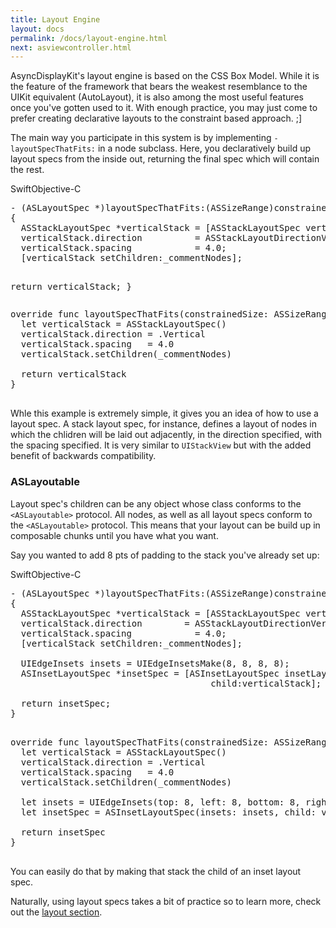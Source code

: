 ```yaml
---
title: Layout Engine 
layout: docs
permalink: /docs/layout-engine.html
next: asviewcontroller.html
---
```


AsyncDisplayKit's layout engine is based on the CSS Box Model.  While it is the feature of the framework that bears the weakest resemblance to the UIKit equivalent (AutoLayout), it is also among the most useful features once you've gotten used to it.  With enough practice, you may just come to prefer creating declarative layouts to the constraint based approach. ;]

The main way you participate in this system is by implementing `-layoutSpecThatFits:` in a node subclass.  Here, you declaratively build up layout specs from the inside out, returning the final spec which will contain the rest.

<div class = "highlight-group">
<span class="language-toggle"><a data-lang="swift" class="swiftButton">Swift</a><a data-lang="objective-c" class = "active objcButton">Objective-C</a></span>
<div class = "code">
  <pre lang="objc" class="objcCode">
- (ASLayoutSpec *)layoutSpecThatFits:(ASSizeRange)constrainedSize
{
  ASStackLayoutSpec *verticalStack = [ASStackLayoutSpec verticalStackLayoutSpec];
  verticalStack.direction          = ASStackLayoutDirectionVertical;
  verticalStack.spacing            = 4.0;
  [verticalStack setChildren:_commentNodes];

  return verticalStack;
}
  </pre>

  <pre lang="swift" class = "swiftCode hidden">
override func layoutSpecThatFits(constrainedSize: ASSizeRange) {
  let verticalStack = ASStackLayoutSpec()
  verticalStack.direction = .Vertical
  verticalStack.spacing   = 4.0
  verticalStack.setChildren(_commentNodes)

  return verticalStack
}
  </pre>
</div>
</div>

Whle this example is extremely simple, it gives you an idea of how to use a layout spec.  A stack layout spec, for instance, defines a layout of nodes in which the chlidren will be laid out adjacently, in the direction specified, with the spacing specified.  It is very similar to `UIStackView` but with the added benefit of backwards compatibility.

### ASLayoutable

Layout spec's children can be any object whose class conforms to the `<ASLayoutable>` protocol.  All nodes, as well as all layout specs conform to the `<ASLayoutable>` protocol.  This means that your layout can be build up in composable chunks until you have what you want.

Say you wanted to add 8 pts of padding to the stack you've already set up:

<div class = "highlight-group">
<span class="language-toggle"><a data-lang="swift" class="swiftButton">Swift</a><a data-lang="objective-c" class = "active objcButton">Objective-C</a></span>
<div class = "code">

  <pre lang="objc" class="objcCode">
- (ASLayoutSpec *)layoutSpecThatFits:(ASSizeRange)constrainedSize
{
  ASStackLayoutSpec *verticalStack = [ASStackLayoutSpec verticalStackLayoutSpec];
  verticalStack.direction        = ASStackLayoutDirectionVertical;
  verticalStack.spacing            = 4.0;
  [verticalStack setChildren:_commentNodes];
  
  UIEdgeInsets insets = UIEdgeInsetsMake(8, 8, 8, 8);
  ASInsetLayoutSpec *insetSpec = [ASInsetLayoutSpec insetLayoutSpecWithInsets:insets 
                                      child:verticalStack];
  
  return insetSpec;
}
  </pre>

  <pre lang="swift" class = "swiftCode hidden">
override func layoutSpecThatFits(constrainedSize: ASSizeRange) {
  let verticalStack = ASStackLayoutSpec()
  verticalStack.direction = .Vertical
  verticalStack.spacing   = 4.0
  verticalStack.setChildren(_commentNodes)

  let insets = UIEdgeInsets(top: 8, left: 8, bottom: 8, right: 8)
  let insetSpec = ASInsetLayoutSpec(insets: insets, child: verticalStack)

  return insetSpec
}
  </pre>
</div>
</div>

You can easily do that by making that stack the child of an inset layout spec.

Naturally, using layout specs takes a bit of practice so to learn more, check out the <a href = "automatic-layout-basics.html">layout section</a>.
